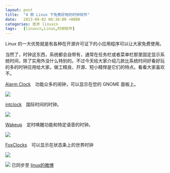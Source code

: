 ```yaml
---
layout: post
title:	"4 款 Linux 下免费好用的时钟软件"
date:	2013-09-02 08:36:00 +0800 
categories:	技术 linuxcn 
tags:	[linuxcn,Linux,时钟软件]
---
```



Linux 的一大优势就是有各种在开源许可证下的小应用程序可以让大家免费使用。


当然了，时钟这东西，系统都会自带有，通常在任务栏或者菜单栏那里固定显示系统时间，除了实用外没什么特别的。不过今天给大家介绍几款比系统时间好看好玩的多的时钟应用给大家。做工精良、开源、短小精悍是它们的特点。看看大家喜欢不。


[Alarm Clock](http://alarm-clock.pseudoberries.com/)　功能众多的闹钟，可以显示在您的 GNOME 面板上。


![](/Asserts/Images//attachment/album/201309/02/0035330y448kp1sgzgi5d3.png)


[intclock](http://users.skynet.be/Peter.Verthez/projects/intclock/)　国际时间的时钟。


![](/Asserts/Images//attachment/album/201309/02/00363225fh20s8x14r756j.png)


[Wakeup](https://launchpad.net/wakeup)　定时唤醒功能和特定语音的时钟。


![](/Asserts/Images//attachment/album/201309/02/003756nsssyn8qxzyi5axr.png)


[FoxClocks](http://www.stemhaus.com/firefox/foxclocks/)　可以显示在状态条上的世界时钟


![](/Asserts/Images//attachment/album/201309/02/0041314go999qszf929tbz.png)


![](https://img.linux.net.cn/xwb/images/bgimg/icon_logo.png) 已同步至 [linux的微博](http://weibo.com/1772191555/A7yipCXos)
